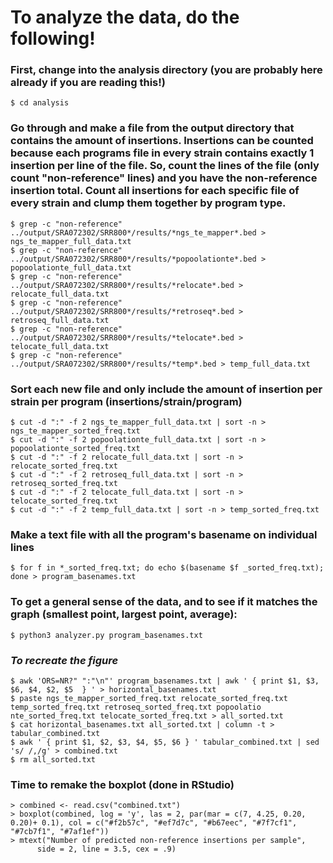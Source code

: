 # To **analyze** the data, do the following!

### First, change into the analysis directory (you are probably here already if you are reading this!)
```
$ cd analysis
```

### Go through and make a file from the output directory that contains the amount of insertions. Insertions can be counted because each programs file in every strain contains exactly 1 insertion per line of the file. So, count the lines of the file (only count "non-reference" lines) and you have the non-reference insertion total. Count all insertions for each specific file of every strain and clump them together by program type.
```
$ grep -c "non-reference" ../output/SRA072302/SRR800*/results/*ngs_te_mapper*.bed > ngs_te_mapper_full_data.txt
$ grep -c "non-reference" ../output/SRA072302/SRR800*/results/*popoolationte*.bed > popoolationte_full_data.txt
$ grep -c "non-reference" ../output/SRA072302/SRR800*/results/*relocate*.bed > relocate_full_data.txt
$ grep -c "non-reference" ../output/SRA072302/SRR800*/results/*retroseq*.bed > retroseq_full_data.txt
$ grep -c "non-reference" ../output/SRA072302/SRR800*/results/*telocate*.bed > telocate_full_data.txt
$ grep -c "non-reference" ../output/SRA072302/SRR800*/results/*temp*.bed > temp_full_data.txt
```

### Sort each new file and only include the amount of insertion per strain per program (insertions/strain/program)
```
$ cut -d ":" -f 2 ngs_te_mapper_full_data.txt | sort -n > ngs_te_mapper_sorted_freq.txt
$ cut -d ":" -f 2 popoolationte_full_data.txt | sort -n > popoolationte_sorted_freq.txt
$ cut -d ":" -f 2 relocate_full_data.txt | sort -n > relocate_sorted_freq.txt
$ cut -d ":" -f 2 retroseq_full_data.txt | sort -n > retroseq_sorted_freq.txt
$ cut -d ":" -f 2 telocate_full_data.txt | sort -n > telocate_sorted_freq.txt
$ cut -d ":" -f 2 temp_full_data.txt | sort -n > temp_sorted_freq.txt
```

### Make a text file with all the program's basename on individual lines
```
$ for f in *_sorted_freq.txt; do echo $(basename $f _sorted_freq.txt); done > program_basenames.txt
```

### To get a general sense of the data, and to see if it matches the graph (smallest point, largest point, average):
```
$ python3 analyzer.py program_basenames.txt
```

### ***To recreate the figure***
```
$ awk 'ORS=NR?" ":"\n"' program_basenames.txt | awk ' { print $1, $3, $6, $4, $2, $5  } ' > horizontal_basenames.txt
$ paste ngs_te_mapper_sorted_freq.txt relocate_sorted_freq.txt temp_sorted_freq.txt retroseq_sorted_freq.txt popoolatio
nte_sorted_freq.txt telocate_sorted_freq.txt > all_sorted.txt
$ cat horizontal_basenames.txt all_sorted.txt | column -t > tabular_combined.txt
$ awk ' { print $1, $2, $3, $4, $5, $6 } ' tabular_combined.txt | sed 's/ /,/g' > combined.txt
$ rm all_sorted.txt 
```

### Time to remake the boxplot (done in RStudio)
```
> combined <- read.csv("combined.txt")
> boxplot(combined, log = 'y', las = 2, par(mar = c(7, 4.25, 0.20, 0.20)+ 0.1), col = c("#f2b57c", "#ef7d7c", "#b67eec", "#7f7cf1", "#7cb7f1", "#7af1ef"))
> mtext("Number of predicted non-reference insertions per sample", 
      side = 2, line = 3.5, cex = .9)
```
